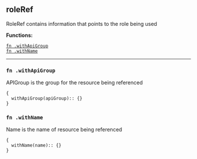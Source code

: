 
## roleRef
RoleRef contains information that points to the role being used

**Functions:**

[`fn .withApiGroup`](#fn-withapigroup)  
[`fn .withName`](#fn-withname)  

---


### `fn .withApiGroup`
APIGroup is the group for the resource being referenced
```jsonnet
{
  withApiGroup(apiGroup):: {}
}
```

### `fn .withName`
Name is the name of resource being referenced
```jsonnet
{
  withName(name):: {}
}
```

